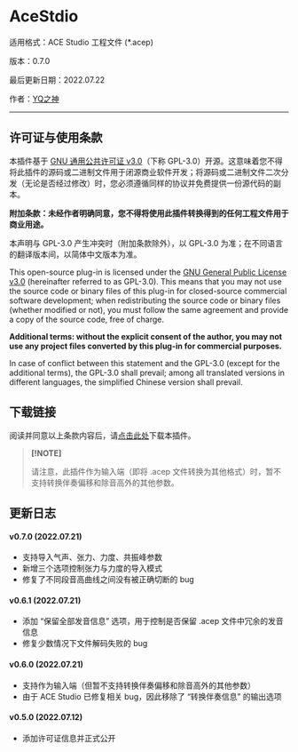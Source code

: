 # AceStdio

适用格式：ACE Studio 工程文件 (*.acep)

版本：0.7.0

最后更新日期：2022.07.22

作者：[YQ之神](https://space.bilibili.com/102844209)

---

## 许可证与使用条款

本插件基于 [GNU 通用公共许可证 v3.0](https://www.gnu.org/licenses/gpl-3.0.html)（下称 GPL-3.0）开源。这意味着您不得将此插件的源码或二进制文件用于闭源商业软件开发；将源码或二进制文件二次分发（无论是否经过修改）时，您必须遵循同样的协议并免费提供一份源代码的副本。

**附加条款：未经作者明确同意，您不得将使用此插件转换得到的任何工程文件用于商业用途。**

本声明与 GPL-3.0 产生冲突时（附加条款除外），以 GPL-3.0 为准；在不同语言的翻译版本间，以简体中文版本为准。

This open-source plug-in is licensed under the [GNU General Public License v3.0](https://www.gnu.org/licenses/gpl-3.0.html) (hereinafter referred to as GPL-3.0). This means that you may not use the source code or binary files of this plug-in for closed-source commercial software development; when redistributing the source code or binary files (whether modified or not), you must follow the same agreement and provide a copy of the source code, free of charge.

**Additional terms: without the explicit consent of the author, you may not use any project files converted by this plug-in for commercial purposes.**

In case of conflict between this statement and the GPL-3.0 (except for the additional terms), the GPL-3.0 shall prevail; among all translated versions in different languages, the simplified Chinese version shall prevail.

## 下载链接

阅读并同意以上条款内容后，请[点击此处](https://openvpi-1307911855.cos.ap-beijing.myqcloud.com/plugins/ace/opensvip_plugin_ace_0.7.0.zip)下载本插件。

> **[!NOTE]**
>
> 请注意，此插件作为输入端（即将 .acep 文件转换为其他格式）时，暂不支持转换伴奏偏移和除音高外的其他参数。

## 更新日志

#### v0.7.0 (2022.07.21)

- 支持导入气声、张力、力度、共振峰参数
- 新增三个选项控制张力与力度的导入模式
- 修复了不同段音高曲线之间没有被正确切断的 bug

#### v0.6.1 (2022.07.21)

- 添加 “保留全部发音信息” 选项，用于控制是否保留 .acep 文件中冗余的发音信息
- 修复少数情况下文件解码失败的 bug

#### v0.6.0 (2022.07.21)

- 支持作为输入端（但暂不支持转换伴奏偏移和除音高外的其他参数）
- 由于 ACE Studio 已修复相关 bug，因此移除了 “转换伴奏信息” 的输出选项

#### v0.5.0 (2022.07.12)

- 添加许可证信息并正式公开
